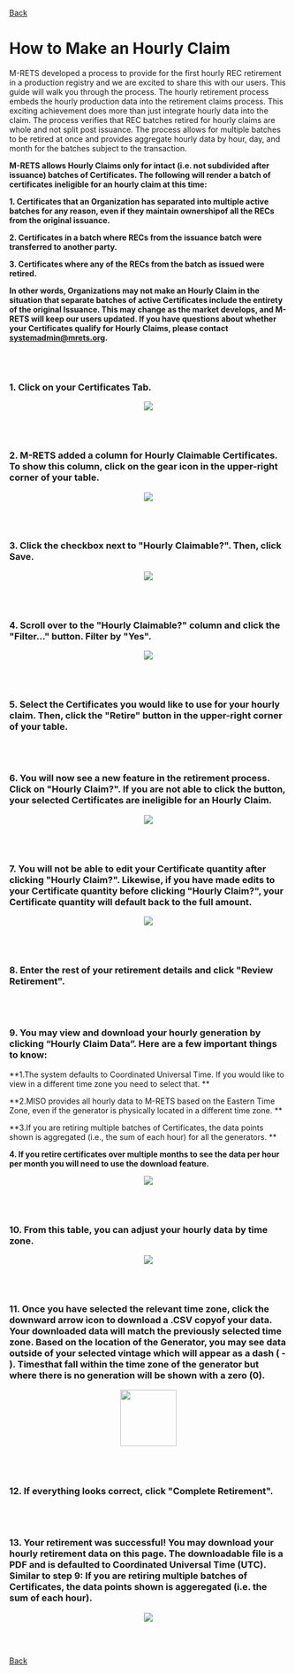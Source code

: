 [Back](https://mrets.github.io/Help/index)

How to Make an Hourly Claim
===========================

M-RETS developed a process to provide for the first hourly REC retirement in a production registry and we are excited to share this with our users. This guide will walk you through the process. The hourly retirement process embeds the hourly production data into the retirement claims process. This exciting achievement does more than just integrate hourly data into the claim. The process verifies that REC batches retired for hourly claims are whole and not split post issuance. The process allows for multiple batches to be retired at once and provides aggregate hourly data by hour, day, and month for the batches subject to the transaction.

**M-RETS allows Hourly Claims only for intact (i.e. not subdivided after issuance) batches of Certificates. The following will render a batch of certificates ineligible for an hourly claim at this time:**

**1. Certificates that an Organization has separated into multiple active batches for any reason, even if they maintain ownershipof all the RECs from the original issuance.**

**2. Certificates in a batch where RECs from the issuance batch were transferred to another party.**

**3. Certificates where any of the RECs from the batch as issued were retired.**

**In other words, Organizations may not make an Hourly Claim in the situation that separate batches of active Certificates include the entirety of the original Issuance. This may change as the market develops, and M-RETS will keep our users updated. If you have questions about whether your Certificates qualify for Hourly Claims, please contact <systemadmin@mrets.org>.**


<br>
</br>
  
### 1.  Click on your Certificates Tab.

<p align="center">
  <img src="https://github.com/mrets/photos/blob/master/Hourly_Claim_1.png?raw=true">
</p>

<br>
</br>
  
### 2.  M-RETS added a column for Hourly Claimable Certificates. To show this column, click on the gear icon in the upper-right corner of your table.

<p align="center">
  <img src="https://github.com/mrets/photos/blob/master/filtering_tables3.png?raw=true">
</p>

<br>
</br>
  
### 3.  Click the checkbox next to "Hourly Claimable?". Then, click Save.

<p align="center">
  <img src="https://github.com/mrets/photos/blob/master/Hourly_Claim_2.png?raw=true">
</p>
<br>
</br>
  
### 4.  Scroll over to the "Hourly Claimable?" column and click the "Filter..." button. Filter by "Yes".

<p align="center">
  <img src="https://github.com/mrets/photos/blob/master/Hourly_Claim_4.png?raw=true">
</p>

<br>
</br>
  
### 5.  Select the Certificates you would like to use for your hourly claim. Then, click the "Retire" button in the upper-right corner of your table.

<br>
</br>
  
### 6.  You will now see a new feature in the retirement process. Click on "Hourly Claim?". If you are not able to click the button, your selected Certificates are ineligible for an Hourly Claim.

<p align="center">
  <img src="https://github.com/mrets/photos/blob/master/Hourly_Claim_5.png?raw=true">
</p>

<br>
</br>
  
### 7.  You will not be able to edit your Certificate quantity after clicking "Hourly Claim?". Likewise, if you have made edits to your Certificate quantity before clicking "Hourly Claim?", your Certificate quantity will default back to the full amount.

<p align="center">
  <img src="https://github.com/mrets/photos/blob/master/Hourly_Claim_6.png?raw=true">
</p>

<br>
</br>
  
### 8.  Enter the rest of your retirement details and click "Review Retirement".
<br>
</br>
  
### 9.  You may view and download your hourly generation by clicking “Hourly Claim Data”. Here are a few important things to know:

**1.The system defaults to Coordinated Universal Time. If you would like to view in a different time zone you need to select that. **

**2.MISO provides all hourly data to M-RETS based on the Eastern Time Zone, even if the generator is physically located in a different time zone. **

**3.If you are retiring multiple batches of Certificates, the data points shown is aggregated (i.e., the sum of each hour) for all the generators. **

**4. If you retire certificates over multiple months to see the data per hour per month you will need to use the download feature.**

<p align="center">
  <img src="https://github.com/mrets/photos/blob/master/Hourly_Claim_7.png?raw=true">
</p>

<br>
</br>
  
### 10.  From this table, you can adjust your hourly data by time zone. 

<p align="center">
  <img src="https://github.com/mrets/photos/blob/master/Hourly_Claim_8.png?raw=true">
</p>

<br>
</br>
  
### 11.  Once you have selected the relevant time zone, click the downward arrow icon to download a .CSV copyof your data. Your downloaded data will match the previously selected time zone. Based on the location of the Generator, you may see data outside of your selected vintage which will appear as a dash ( - ). Timesthat fall within the time zone of the generator but where there is no generation will be shown with a zero (0).

<p align="center">
  <img width="102" height="102" img src="https://github.com/mrets/photos/blob/master/Hourly_Claim_10.png?raw=true">
</p>

<br>
</br>
  
### 12.  If everything looks correct, click "Complete Retirement".

<br>
</br>
  
### 13.  Your retirement was successful! You may download your hourly retirement data on this page. The downloadable file is a PDF and is defaulted to Coordinated Universal Time (UTC). Similar to step 9: If you are retiring multiple batches of Certificates, the data points shown is aggeregated (i.e. the sum of each hour).

<p align="center">
  <img src="https://github.com/mrets/photos/blob/master/Hourly_Claim_11.png?raw=true">
</p>

<br>
</br>
  
[Back](https://mrets.github.io/Help/index)
